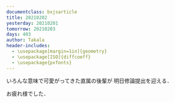 ```yaml
---
documentclass: bxjsarticle
title: 20210202
yesterday: 20210201
tomorrow: 20210203
days: 403
author: Takala
header-includes:
  - \usepackage[margin=1in]{geometry}
  - \usepackage[ISO]{diffcoeff}
  - \usepackage{pxfonts}
---
```




いろんな意味で可愛がってきた直属の後輩が
明日修論提出を迎える．


お疲れ様でした．
